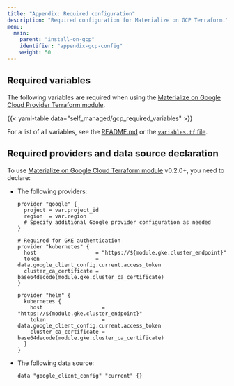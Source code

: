 ```yaml
---
title: "Appendix: Required configuration"
description: "Required configuration for Materialize on GCP Terraform."
menu:
  main:
    parent: "install-on-gcp"
    identifier: "appendix-gcp-config"
    weight: 50
---
```


## Required variables

The following variables are required when using the [Materialize on Google Cloud
Provider Terraform
module](https://github.com/MaterializeInc/terraform-google-materialize).

{{< yaml-table data="self_managed/gcp_required_variables" >}}

For a list of all variables, see the
[README.md](https://github.com/MaterializeInc/terraform-google-materialize?tab=readme-ov-file#inputs)
or the [`variables.tf` file](https://github.com/MaterializeInc/terraform-google-materialize/blob/main/variables.tf).

## Required providers and data source declaration

To use [Materialize on Google Cloud Terraform
module](https://github.com/MaterializeInc/terraform-google-materialize) v0.2.0+,
you need to declare:

- The following providers:

  ```hcl
  provider "google" {
    project = var.project_id
    region  = var.region
    # Specify additional Google provider configuration as needed
  }

  # Required for GKE authentication
  provider "kubernetes" {
    host                   = "https://${module.gke.cluster_endpoint}"
    token                  = data.google_client_config.current.access_token
    cluster_ca_certificate = base64decode(module.gke.cluster_ca_certificate)
  }

  provider "helm" {
    kubernetes {
      host                   = "https://${module.gke.cluster_endpoint}"
      token                  = data.google_client_config.current.access_token
      cluster_ca_certificate = base64decode(module.gke.cluster_ca_certificate)
    }
  }
  ```

- The following data source:

  ```hcl
  data "google_client_config" "current" {}
  ```
